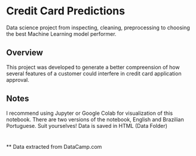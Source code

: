 # Credit Card Predictions
Data science project from inspecting, cleaning, preprocessing to choosing the best Machine Learning model performer.

## Overview
This project was developed to generate a better compreension of how several features of a customer could interfere in credit card application approval.

## Notes
I recommend using Jupyter or Google Colab for visualization of this notebook. There are two versions of the notebook, English and Brazilian Portuguese. Suit yourselves!
Data is saved in HTML (Data Folder)
#
** Data extracted from DataCamp.com

